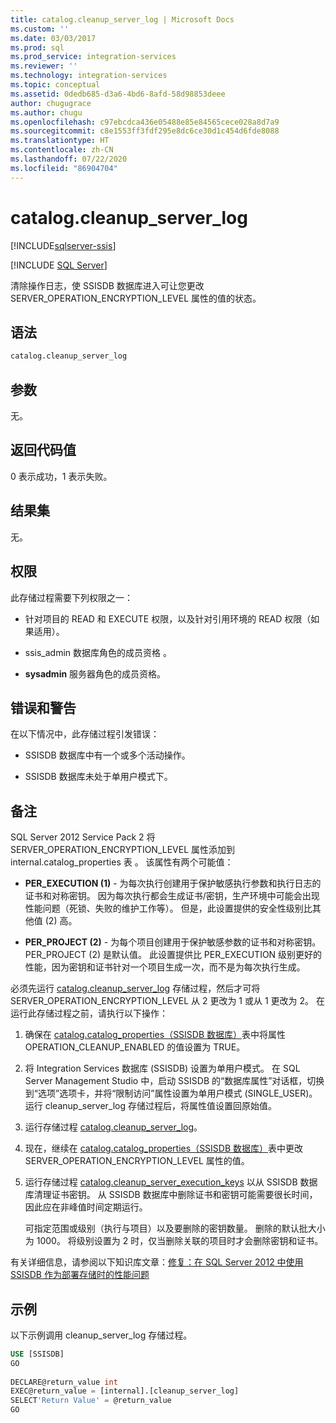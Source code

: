 ```yaml
---
title: catalog.cleanup_server_log | Microsoft Docs
ms.custom: ''
ms.date: 03/03/2017
ms.prod: sql
ms.prod_service: integration-services
ms.reviewer: ''
ms.technology: integration-services
ms.topic: conceptual
ms.assetid: 0dedb685-d3a6-4bd6-8afd-58d98853deee
author: chugugrace
ms.author: chugu
ms.openlocfilehash: c97ebcdca436e05488e85e84565cece028a8d7a9
ms.sourcegitcommit: c8e1553ff3fdf295e8dc6ce30d1c454d6fde8088
ms.translationtype: HT
ms.contentlocale: zh-CN
ms.lasthandoff: 07/22/2020
ms.locfileid: "86904704"
---
```

# <a name="catalogcleanup_server_log"></a>catalog.cleanup_server_log 

[!INCLUDE[sqlserver-ssis](../../includes/applies-to-version/sqlserver-ssis.md)]


[!INCLUDE [SQL Server](../../includes/applies-to-version/sqlserver.md)]

  清除操作日志，使 SSISDB 数据库进入可让您更改 SERVER_OPERATION_ENCRYPTION_LEVEL 属性的值的状态。  
  
## <a name="syntax"></a>语法  
  
```sql
catalog.cleanup_server_log  
```  
  
## <a name="arguments"></a>参数  
 无。  
  
## <a name="return-code-values"></a>返回代码值  
 0 表示成功，1 表示失败。  
  
## <a name="result-sets"></a>结果集  
 无。  
  
## <a name="permissions"></a>权限  
 此存储过程需要下列权限之一：  
  
-   针对项目的 READ 和 EXECUTE 权限，以及针对引用环境的 READ 权限（如果适用）。  
  
-   ssis_admin 数据库角色的成员资格  。  
  
-   **sysadmin** 服务器角色的成员资格。  
  
## <a name="errors-and-warnings"></a>错误和警告  
 在以下情况中，此存储过程引发错误：  
  
-   SSISDB 数据库中有一个或多个活动操作。  
  
-   SSISDB 数据库未处于单用户模式下。  
  
## <a name="remarks"></a>备注  
 SQL Server 2012 Service Pack 2 将 SERVER_OPERATION_ENCRYPTION_LEVEL 属性添加到 internal.catalog_properties 表  。 该属性有两个可能值：  
  
-   **PER_EXECUTION (1)** - 为每次执行创建用于保护敏感执行参数和执行日志的证书和对称密钥。 因为每次执行都会生成证书/密钥，生产环境中可能会出现性能问题（死锁、失败的维护工作等）。 但是，此设置提供的安全性级别比其他值 (2) 高。  
  
-   **PER_PROJECT (2)** - 为每个项目创建用于保护敏感参数的证书和对称密钥。 PER_PROJECT (2) 是默认值。 此设置提供比 PER_EXECUTION 级别更好的性能，因为密钥和证书针对一个项目生成一次，而不是为每次执行生成。  
  
 必须先运行 [catalog.cleanup_server_log](../../integration-services/system-stored-procedures/catalog-cleanup-server-log.md) 存储过程，然后才可将 SERVER_OPERATION_ENCRYPTION_LEVEL 从 2 更改为 1 或从 1 更改为 2。 在运行此存储过程之前，请执行以下操作：  
  
1.  确保在 [catalog.catalog_properties（SSISDB 数据库）](../../integration-services/system-views/catalog-catalog-properties-ssisdb-database.md)表中将属性 OPERATION_CLEANUP_ENABLED 的值设置为 TRUE。  
  
2.  将 Integration Services 数据库 (SSISDB) 设置为单用户模式。 在 SQL Server Management Studio 中，启动 SSISDB 的“数据库属性”对话框，切换到“选项”选项卡，并将“限制访问”属性设置为单用户模式 (SINGLE_USER)。 运行 cleanup_server_log 存储过程后，将属性值设置回原始值。  
  
3.  运行存储过程 [catalog.cleanup_server_log](../../integration-services/system-stored-procedures/catalog-cleanup-server-log.md)。  
  
4.  现在，继续在 [catalog.catalog_properties（SSISDB 数据库）](../../integration-services/system-views/catalog-catalog-properties-ssisdb-database.md)表中更改 SERVER_OPERATION_ENCRYPTION_LEVEL 属性的值。  
  
5.  运行存储过程 [catalog.cleanup_server_execution_keys](../../integration-services/system-stored-procedures/catalog-cleanup-server-execution-keys.md) 以从 SSISDB 数据库清理证书密钥。 从 SSISDB 数据库中删除证书和密钥可能需要很长时间，因此应在非峰值时间定期运行。  
  
     可指定范围或级别（执行与项目）以及要删除的密钥数量。 删除的默认批大小为 1000。 将级别设置为 2 时，仅当删除关联的项目时才会删除密钥和证书。  
  
 有关详细信息，请参阅以下知识库文章：[修复：在 SQL Server 2012 中使用 SSISDB 作为部署存储时的性能问题](https://support.microsoft.com/kb/2972285)  
  
## <a name="example"></a>示例  
 以下示例调用 cleanup_server_log 存储过程。  
  
```sql  
USE [SSISDB]  
GO  
  
DECLARE@return_value int  
EXEC@return_value = [internal].[cleanup_server_log]  
SELECT'Return Value' = @return_value  
GO   
```  
  
  
